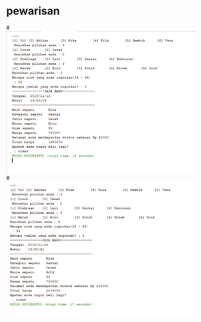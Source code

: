 # pewarisan
#![AltText](https://github.com/natasyaadelia/pewarisan/blob/master/beli%202.png "Pembelian 2")
#![AltText](https://github.com/natasyaadelia/pewarisan/blob/master/beli%203.png "Pembelian 3")
